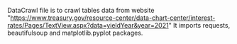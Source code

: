 DataCrawl file is to crawl tables data from website "https://www.treasury.gov/resource-center/data-chart-center/interest-rates/Pages/TextView.aspx?data=yieldYear&year=2021"
It imports requests, beautifulsoup and matplotlib.pyplot packages.
